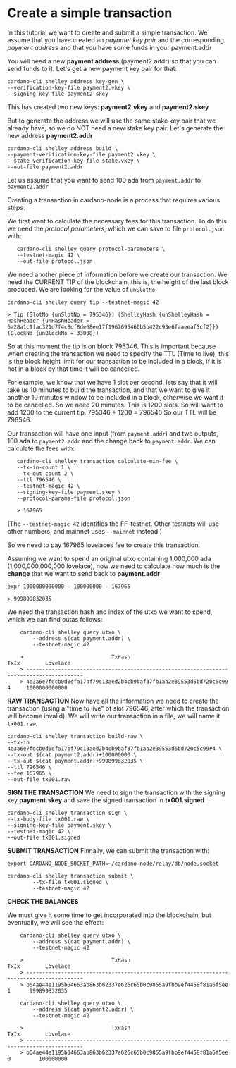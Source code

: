 # Create a simple transaction

In this tutorial we want to create and submit a simple transaction.
We assume that you have created an _paynmet key pair_ and the corresponding _payment address_ and that you have
some funds in your payment.addr

You will need a new __payment address__ (payment2.addr) so that you can send funds to it. Let's get a new payment key pair for that:

    cardano-cli shelley address key-gen \
    --verification-key-file payment2.vkey \
    --signing-key-file payment2.skey

This has created two new keys: __payment2.vkey__ and __payment2.skey__

But to generate the address we will use the same stake key pair that we already have, so we do NOT need a new stake key pair. Let's generate the new address __payment2.addr__

    cardano-cli shelley address build \
    --payment-verification-key-file payment2.vkey \
    --stake-verification-key-file stake.vkey \
    --out-file payment2.addr

Let us assume that you want to send 100 ada from `payment.addr` to `payment2.addr`

Creating a transaction in cardano-node is a process that requires various steps:

We first want to calculate the necessary fees for this transaction. To do this we need the _protocol parameters_, which we can save to file `protocol.json` with:

       cardano-cli shelley query protocol-parameters \
       --testnet-magic 42 \
       --out-file protocol.json

We need another piece of information before we create our transaction. We need the CURRENT TIP of the blockchain, this is, the height of the last block produced. We are looking for the value of `unSlotNo`

    cardano-cli shelley query tip --testnet-magic 42

    > Tip (SlotNo {unSlotNo = 795346}) (ShelleyHash {unShelleyHash = HashHeader {unHashHeader =        6a28a1c9fac321d7f4c8df8de68ee17f1967695460b5b422c93e6faaeeaf5cf2}}) (BlockNo {unBlockNo = 33088})

So at this moment the tip is on block 795346. This is important because when creating the transaction we need to specify the TTL (Time to live), this is the block height limit for our transaction to be included in a block, if it is not in a block by that time it will be cancelled.

For example, we know that we have 1 slot per second, lets say that it will take us 10 minutes to build the transaction, and that we want to give it another 10 minutes window to be included in a block, otherwise we want it to be cancelled. So we need 20 minutes. This is 1200 slots. So will want to add 1200 to the current tip. 795346 + 1200 = 796546 So our TTL will be 796546.

Our transaction will have one input (from `payment.addr`) and two outputs, 100 ada to `payment2.addr` and the change back to `payment.addr`. We can calculate the fees with:

       cardano-cli shelley transaction calculate-min-fee \
       --tx-in-count 1 \
       --tx-out-count 2 \
       --ttl 796546 \
       --testnet-magic 42 \
       --signing-key-file payment.skey \
       --protocol-params-file protocol.json

       > 167965

(The `--testnet-magic 42` identifies the FF-testnet. Other testnets will use other numbers, and mainnet uses `--mainnet` instead.)

So we need to pay 167965 lovelaces fee to create this transaction.

Assuming we want to spend an original utxo containing 1,000,000 ada (1,000,000,000,000 lovelace), now we need to calculate how much is the __change__ that we want to send back to __payment.addr__

    expr 1000000000000 - 100000000 - 167965

    > 999899832035


We need the transaction hash and index of the utxo we want to spend, which we can find outas follows:

        cardano-cli shelley query utxo \
            --address $(cat payment.addr) \
            --testnet-magic 42

        >                            TxHash                                 TxIx        Lovelace
        > ----------------------------------------------------------------------------------------
        > 4e3a6e7fdcb0d0efa17bf79c13aed2b4cb9baf37fb1aa2e39553d5bd720c5c99     4     1000000000000



**RAW TRANSACTION**
Now have all the information we need to create the transaction (using a "time to live" of slot 796546, after which the transaction will become invalid). We will write our transaction in a file, we will name it `tx001.raw`.

    cardano-cli shelley transaction build-raw \
    --tx-in 4e3a6e7fdcb0d0efa17bf79c13aed2b4cb9baf37fb1aa2e39553d5bd720c5c99#4 \
    --tx-out $(cat payment2.addr)+100000000 \
    --tx-out $(cat payment.addr)+999899832035 \
    --ttl 796546 \
    --fee 167965 \
    --out-file tx001.raw

**SIGN THE TRANSACTION**
We need to sign the transaction with the signing key __payment.skey__ and save the signed transaction in __tx001.signed__

    cardano-cli shelley transaction sign \
    --tx-body-file tx001.raw \
    --signing-key-file payment.skey \
    --testnet-magic 42 \
    --out-file tx001.signed

**SUBMIT TRANSACTION**
Finnally, we can submit the transaction with:

    export CARDANO_NODE_SOCKET_PATH=~/cardano-node/relay/db/node.socket

    cardano-cli shelley transaction submit \
            --tx-file tx001.signed \
            --testnet-magic 42

**CHECK THE BALANCES**

We must give it some time to get incorporated into the blockchain, but eventually, we will see the effect:

        cardano-cli shelley query utxo \
            --address $(cat payment.addr) \
            --testnet-magic 42

        >                            TxHash                                 TxIx        Lovelace
        > ----------------------------------------------------------------------------------------
        > b64ae44e1195b04663ab863b62337e626c65b0c9855a9fbb9ef4458f81a6f5ee     1      999899832035

        cardano-cli shelley query utxo \
            --address $(cat payment2.addr) \
            --testnet-magic 42

        >                            TxHash                                 TxIx        Lovelace
        > ----------------------------------------------------------------------------------------
        > b64ae44e1195b04663ab863b62337e626c65b0c9855a9fbb9ef4458f81a6f5ee     0         100000000
	
